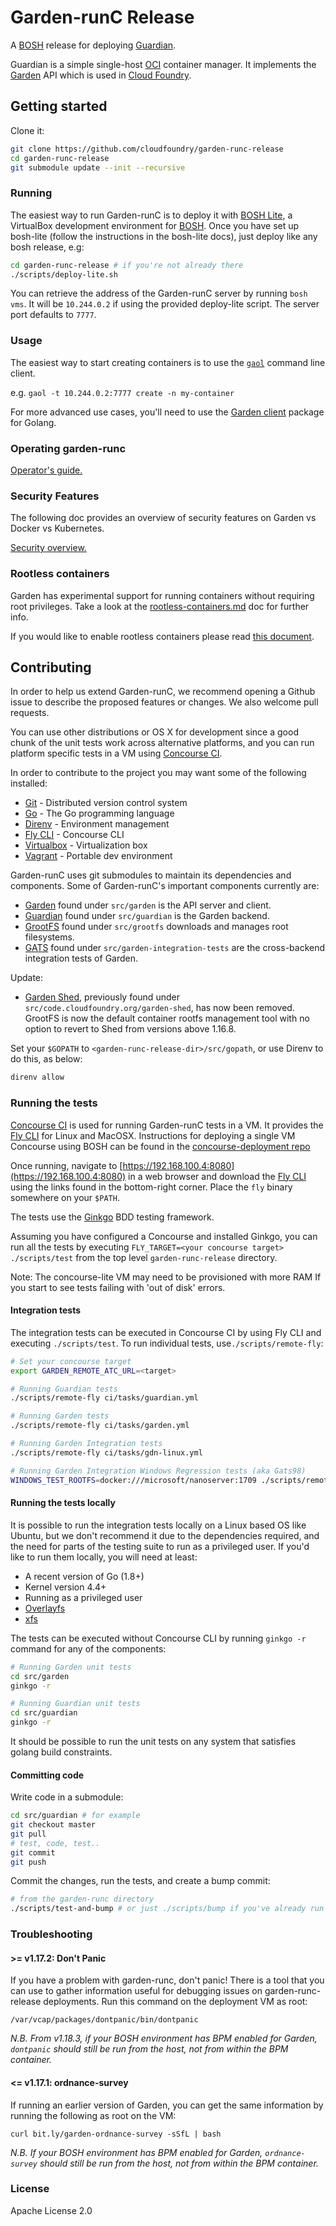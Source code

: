 # Garden-runC Release

A [BOSH](http://docs.cloudfoundry.org/bosh/) release for deploying
[Guardian](https://github.com/cloudfoundry/guardian).

Guardian is a simple single-host [OCI](https://opencontainers.org/) container
manager. It implements the [Garden](https://github.com/cloudfoundry/garden/)
API which is used in [Cloud Foundry](https://www.cloudfoundry.org/).

## Getting started

Clone it:

```bash
git clone https://github.com/cloudfoundry/garden-runc-release
cd garden-runc-release
git submodule update --init --recursive
```

### Running

The easiest way to run Garden-runC is to deploy it with [BOSH
Lite](https://bosh.io/docs/bosh-lite.html), a VirtualBox development
environment for [BOSH](https://bosh.io). Once you have  set up bosh-lite
(follow the instructions in the bosh-lite docs), just deploy like any bosh
release, e.g:

```bash
cd garden-runc-release # if you're not already there
./scripts/deploy-lite.sh
```

You can retrieve the address of the Garden-runC server by running `bosh vms`.
It will be `10.244.0.2` if using the provided deploy-lite script. 
The server port defaults to `7777`.

### Usage

The easiest way to start creating containers is to use the
[`gaol`](https://github.com/contraband/gaol) command line client.

e.g. `gaol -t 10.244.0.2:7777 create -n my-container`

For more advanced use cases, you'll need to use the [Garden
client](https://godoc.org/code.cloudfoundry.org/garden#Client)
package for Golang.

### Operating garden-runc

[Operator's guide.](docs/opsguide.md)

### Security Features

The following doc provides an overview of security features on Garden vs Docker vs Kubernetes.

[Security overview.](docs/security-overview.md)

### Rootless containers

Garden has experimental support for running containers without requiring root
privileges. Take a look at the
[rootless-containers.md](docs/articles/rootless-containers.md) doc for further info.

If you would like to enable rootless containers please read [this
document](docs/enabling-rootless-containers.md).

## Contributing

In order to help us extend Garden-runC, we recommend opening a Github issue to
describe the proposed features or changes. We also welcome pull requests.

You can use other distributions or OS X for development since a good chunk of
the unit tests work across alternative platforms, and you can run platform
specific tests in a VM using [Concourse CI](https://concourse.ci/).

In order to contribute to the project you may want some of the following installed:

- [Git](https://git-scm.com/) - Distributed version control system
- [Go](https://golang.org/doc/install#install) - The Go programming
   language
- [Direnv](https://github.com/direnv/direnv) - Environment management
- [Fly CLI](https://github.com/concourse/fly) - Concourse CLI
- [Virtualbox](https://www.virtualbox.org/) - Virtualization box
- [Vagrant](https://www.vagrantup.com/) - Portable dev environment

Garden-runC uses git submodules to maintain its dependencies and components.
Some of Garden-runC's important components currently are:

* [Garden](https://github.com/cloudfoundry/garden) found under
   `src/garden` is the API server and client.
* [Guardian](https://github.com/cloudfoundry/guardian) found under
   `src/guardian` is the Garden backend.
* [GrootFS](https://github.com/cloudfoundry/grootfs) found under
   `src/grootfs` downloads and manages
   root filesystems.
* [GATS](https://github.com/cloudfoundry/garden-integration-tests)
   found under `src/garden-integration-tests`
   are the cross-backend integration tests of Garden.

Update:
* [Garden Shed](https://github.com/cloudfoundry/garden-shed), previously found under
   `src/code.cloudfoundry.org/garden-shed`, has now been removed. GrootFS is now the default container
   rootfs management tool with no option to revert to Shed from versions above 1.16.8.

Set your `$GOPATH` to `<garden-runc-release-dir>/src/gopath`, or use Direnv to do this, as
below:

```bash
direnv allow
```

### Running the tests

[Concourse CI](https://concourse-ci.org/) is used for running Garden-runC tests
in a VM. It provides the [Fly CLI](https://github.com/concourse/fly) for
Linux and MacOSX. Instructions for deploying a single VM Concourse using BOSH
can be found in the [concourse-deployment repo](https://github.com/concourse/concourse-deployment)

Once running, navigate to [https://192.168.100.4:8080](https://192.168.100.4:8080) in a web browser
and download the [Fly CLI](https://concourse-ci.org/download.html) using the links found in
the bottom-right corner. Place the `fly` binary somewhere on your `$PATH`.

The tests use the [Ginkgo](https://onsi.github.io/ginkgo/) BDD testing
framework.

Assuming you have configured a Concourse and installed Ginkgo, you can run all
the tests by executing `FLY_TARGET=<your concourse target> ./scripts/test` from the top level `garden-runc-release` directory.

Note: The concourse-lite VM may need to be provisioned with more RAM
If you start to see tests failing with 'out of disk' errors.

#### Integration tests

The integration tests can be executed in Concourse CI by using Fly CLI and
executing `./scripts/test`.
To run individual tests, use`./scripts/remote-fly`:

```bash
# Set your concourse target
export GARDEN_REMOTE_ATC_URL=<target>

# Running Guardian tests
./scripts/remote-fly ci/tasks/guardian.yml

# Running Garden tests
./scripts/remote-fly ci/tasks/garden.yml

# Running Garden Integration tests
./scripts/remote-fly ci/tasks/gdn-linux.yml

# Running Garden Integration Windows Regression tests (aka Gats98)
WINDOWS_TEST_ROOTFS=docker:///microsoft/nanoserver:1709 ./scripts/remote-fly ci/tasks/gdn-linux.yml
```

#### Running the tests locally

It is possible to run the integration tests locally on a Linux based OS like Ubuntu, but we don't recommend it
due to the dependencies required, and the need for parts of the testing suite to run as a privileged user. 
If you'd like to run them locally, you will need at least:
* A recent version of Go (1.8+)
* Kernel version 4.4+
* Running as a privileged user
* [Overlayfs](https://www.kernel.org/doc/Documentation/filesystems/overlayfs.txt)
* [xfs](http://xfs.org)

The tests can be executed without Concourse CLI by running `ginkgo -r`
command for any of the components:

```bash
# Running Garden unit tests
cd src/garden
ginkgo -r

# Running Guardian unit tests
cd src/guardian
ginkgo -r
```

It should be possible to run the unit tests on any system that satisfies golang build constraints.

#### Committing code

Write code in a submodule:

```bash
cd src/guardian # for example
git checkout master
git pull
# test, code, test..
git commit
git push
```

Commit the changes, run the tests, and create a bump commit:

```bash
# from the garden-runc directory
./scripts/test-and-bump # or just ./scripts/bump if you've already run the tests
```

### Troubleshooting

#### >= v1.17.2: Don't Panic
If you have a problem with garden-runc, don't panic! There is a tool that you can
use to gather information useful for debugging issues on garden-runc-release 
deployments. Run this command on the deployment VM as root:

`/var/vcap/packages/dontpanic/bin/dontpanic`

_N.B. From v1.18.3, if your BOSH environment has BPM enabled for Garden, `dontpanic` should still be run from
the host, not from within the BPM container._

#### <= v1.17.1: ordnance-survey
If running an earlier version of Garden, you can get the same information by running the following
as root on the VM:

`curl bit.ly/garden-ordnance-survey -sSfL | bash`

_N.B. If your BOSH environment has BPM enabled for Garden, `ordnance-survey` should still be run from
the host, not from within the BPM container._

### License

Apache License 2.0
